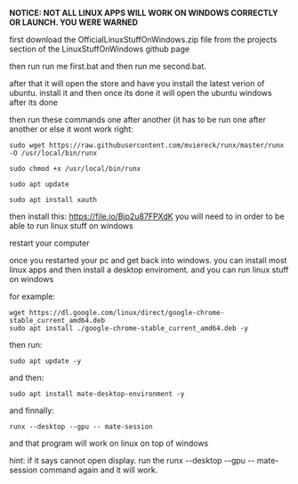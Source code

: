 **NOTICE: NOT ALL LINUX APPS WILL WORK ON WINDOWS CORRECTLY OR LAUNCH. YOU WERE WARNED**


first download the OfficialLinuxStuffOnWindows.zip file from the projects section of the LinuxStuffOnWindows github page


then run run me first.bat and then run me second.bat.


after that it will open the store and have you install the latest verion of ubuntu. install it and then once its done it will open the ubuntu windows after its done


then run these commands one after another (it has to be run one after another or else it wont work right:

```shell
sudo wget https://raw.githubusercontent.com/mviereck/runx/master/runx -O /usr/local/bin/runx
```
```shell
sudo chmod +x /usr/local/bin/runx
```
```shell
sudo apt update
```
```shell
sudo apt install xauth
```


then install this: https://file.io/Bjp2u87FPXdK
you will need to in order to be able to run linux stuff on windows


restart your computer

once you restarted your pc and get back into windows. you can install most linux apps and then install a desktop enviroment. and you can run linux stuff on windows

for example:

```shell
wget https://dl.google.com/linux/direct/google-chrome-stable_current_amd64.deb
sudo apt install ./google-chrome-stable_current_amd64.deb -y

```

then run:

```shell
sudo apt update -y
```
and then:

```shell
sudo apt install mate-desktop-environment -y

```
and finnally:

```shell
runx --desktop --gpu -- mate-session
```

and that program will work on linux on top of windows

hint: if it says cannot open display. run the runx --desktop --gpu -- mate-session command again and it will work.
